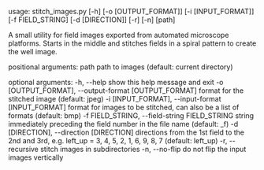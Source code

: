 usage: stitch_images.py [-h] [-o [OUTPUT_FORMAT]] [-i [INPUT_FORMAT]]
                        [-f FIELD_STRING] [-d [DIRECTION]] [-r] [-n]
                        [path]

A small utility for field images exported from automated microscope platforms. Starts in the middle and stitches fields in a spiral pattern to create the well image.


positional arguments:
  path                  path to images  (default: current directory)

optional arguments:
  -h, --help            show this help message and exit
  -o [OUTPUT_FORMAT], --output-format [OUTPUT_FORMAT]
                        format for the stitched image (default: jpeg)
  -i [INPUT_FORMAT], --input-format [INPUT_FORMAT]
                        format for images to be stitched, can also be a list of formats (default: bmp)
  -f FIELD_STRING, --field-string FIELD_STRING
                        string immediately preceding the field number in the file name (default: _f)
  -d [DIRECTION], --direction [DIRECTION]
                        directions from the 1st field to the 2nd and 3rd, e.g. left_up =
                        3, 4, 5, 
                        2, 1, 6, 
                        9, 8, 7 (default: left_up)
  -r, --recursive       stitch images in subdirectories
  -n, --no-flip         do not flip the input images vertically
